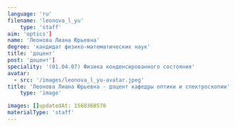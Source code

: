 ```yaml
---
language: 'ru'
filename: 'leonova_l_yu'
    type: 'staff'
aim: 'optics']
name: 'Леонова Лиана Юрьевна'
degree: 'кандидат физико-математических наук'
title: 'доцент'
post: 'доцент']
speciality: '(01.04.07) Физика конденсированного состояния'
avatar:
  - src: '/images/leonova_l_yu-avatar.jpeg'
title: 'Леонова Лиана Юрьевна - доцент кафедры оптики и спектроскопии'
    type: 'image'

images: []updatedAt: 1568360578
materialType: 'staff'
---
```


